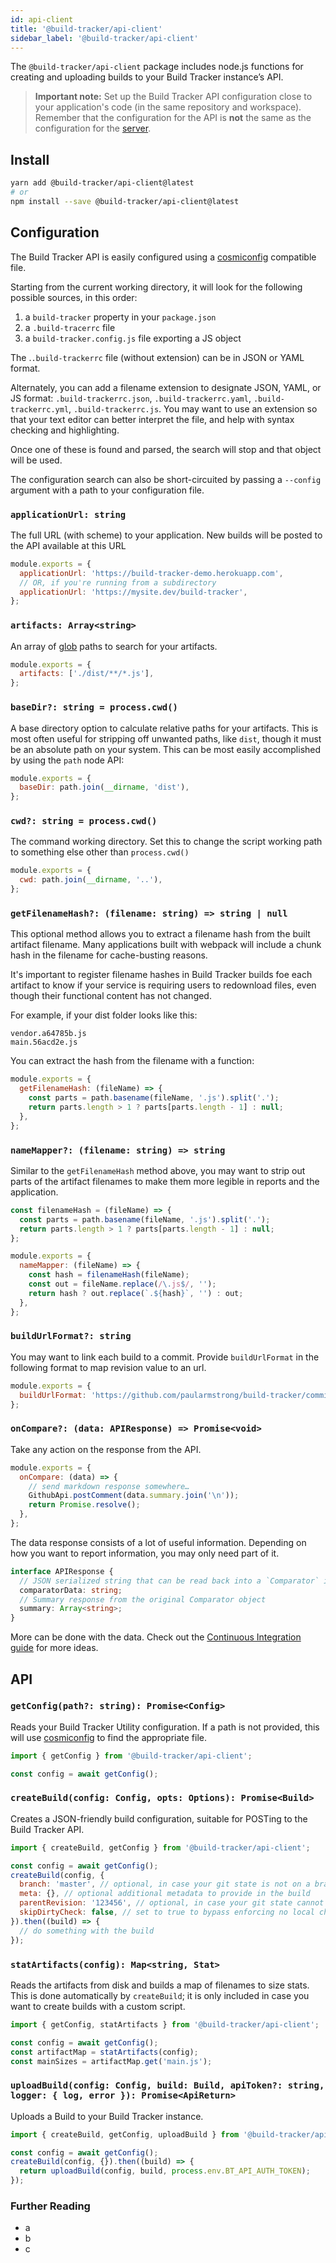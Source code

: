 ```yaml
---
id: api-client
title: '@build-tracker/api-client'
sidebar_label: '@build-tracker/api-client'
---
```


The `@build-tracker/api-client` package includes node.js functions for creating and uploading builds to your Build Tracker instance’s API.

> **Important note:** Set up the Build Tracker API configuration close to your application's code (in the same repository and workspace). Remember that the configuration for the API is **not** the same as the configuration for the [server](./server.md).

## Install

```sh
yarn add @build-tracker/api-client@latest
# or
npm install --save @build-tracker/api-client@latest
```

## Configuration

The Build Tracker API is easily configured using a [cosmiconfig](https://github.com/davidtheclark/cosmiconfig) compatible file.

Starting from the current working directory, it will look for the following possible sources, in this order:

1. a `build-tracker` property in your `package.json`
2. a `.build-tracerrc` file
3. a `build-tracker.config.js` file exporting a JS object

The .`.build-trackerrc` file (without extension) can be in JSON or YAML format.

Alternately, you can add a filename extension to designate JSON, YAML, or JS format: `.build-trackerrc.json`, `.build-trackerrc.yaml`, `.build-trackerrc.yml`, `.build-trackerrc.js`. You may want to use an extension so that your text editor can better interpret the file, and help with syntax checking and highlighting.

Once one of these is found and parsed, the search will stop and that object will be used.

The configuration search can also be short-circuited by passing a `--config` argument with a path to your configuration file.

### `applicationUrl: string`

The full URL (with scheme) to your application. New builds will be posted to the API available at this URL

```js
module.exports = {
  applicationUrl: 'https://build-tracker-demo.herokuapp.com',
  // OR, if you're running from a subdirectory
  applicationUrl: 'https://mysite.dev/build-tracker',
};
```

### `artifacts: Array<string>`

An array of [glob](https://github.com/isaacs/node-glob#readme) paths to search for your artifacts.

```js
module.exports = {
  artifacts: ['./dist/**/*.js'],
};
```

### `baseDir?: string = process.cwd()`

A base directory option to calculate relative paths for your artifacts. This is most often useful for stripping off unwanted paths, like `dist`, though it must be an absolute path on your system. This can be most easily accomplished by using the `path` node API:

```js
module.exports = {
  baseDir: path.join(__dirname, 'dist'),
};
```

### `cwd?: string = process.cwd()`

The command working directory. Set this to change the script working path to something else other than `process.cwd()`

```js
module.exports = {
  cwd: path.join(__dirname, '..'),
};
```

### `getFilenameHash?: (filename: string) => string | null`

This optional method allows you to extract a filename hash from the built artifact filename. Many applications built with webpack will include a chunk hash in the filename for cache-busting reasons.

It's important to register filename hashes in Build Tracker builds foe each artifact to know if your service is requiring users to redownload files, even though their functional content has not changed.

For example, if your dist folder looks like this:

```
vendor.a64785b.js
main.56acd2e.js
```

You can extract the hash from the filename with a function:

```js
module.exports = {
  getFilenameHash: (fileName) => {
    const parts = path.basename(fileName, '.js').split('.');
    return parts.length > 1 ? parts[parts.length - 1] : null;
  },
};
```

### `nameMapper?: (filename: string) => string`

Similar to the `getFilenameHash` method above, you may want to strip out parts of the artifact filenames to make them more legible in reports and the application.

```js
const filenameHash = (fileName) => {
  const parts = path.basename(fileName, '.js').split('.');
  return parts.length > 1 ? parts[parts.length - 1] : null;
};

module.exports = {
  nameMapper: (fileName) => {
    const hash = filenameHash(fileName);
    const out = fileName.replace(/\.js$/, '');
    return hash ? out.replace(`.${hash}`, '') : out;
  },
};
```

### `buildUrlFormat?: string`

You may want to link each build to a commit. Provide `buildUrlFormat` in the following format to map revision value to an url.

```js
module.exports = {
  buildUrlFormat: 'https://github.com/paularmstrong/build-tracker/commit/:revision',
};
```

### `onCompare?: (data: APIResponse) => Promise<void>`

Take any action on the response from the API.

```js
module.exports = {
  onCompare: (data) => {
    // send markdown response somewhere…
    GithubApi.postComment(data.summary.join('\n'));
    return Promise.resolve();
  },
};
```

The data response consists of a lot of useful information. Depending on how you want to report information, you may only need part of it.

```ts
interface APIResponse {
  // JSON serialized string that can be read back into a `Comparator` instance
  comparatorData: string;
  // Summary response from the original Comparator object
  summary: Array<string>;
}
```

More can be done with the data. Check out the [Continuous Integration guide](guides/ci.md) for more ideas.

## API

### `getConfig(path?: string): Promise<Config>`

Reads your Build Tracker Utility configuration. If a path is not provided, this will use [cosmiconfig](https://github.com/davidtheclark/cosmiconfig) to find the appropriate file.

```js
import { getConfig } from '@build-tracker/api-client';

const config = await getConfig();
```

### `createBuild(config: Config, opts: Options): Promise<Build>`

Creates a JSON-friendly build configuration, suitable for POSTing to the Build Tracker API.

```js
import { createBuild, getConfig } from '@build-tracker/api-client';

const config = await getConfig();
createBuild(config, {
  branch: 'master', // optional, in case your git state is not on a branch
  meta: {}, // optional additional metadata to provide in the build
  parentRevision: '123456', // optional, in case your git state cannot find the merge-base
  skipDirtyCheck: false, // set to true to bypass enforcing no local changes in your git work tree
}).then((build) => {
  // do something with the build
});
```

### `statArtifacts(config): Map<string, Stat>`

Reads the artifacts from disk and builds a map of filenames to size stats. This is done automatically by `createBuild`; it is only included in case you want to create builds with a custom script.

```js
import { getConfig, statArtifacts } from '@build-tracker/api-client';

const config = await getConfig();
const artifactMap = statArtifacts(config);
const mainSizes = artifactMap.get('main.js');
```

### `uploadBuild(config: Config, build: Build, apiToken?: string, logger: { log, error }): Promise<ApiReturn>`

Uploads a Build to your Build Tracker instance.

```js
import { createBuild, getConfig, uploadBuild } from '@build-tracker/api-client';

const config = await getConfig();
createBuild(config, {}).then((build) => {
  return uploadBuild(config, build, process.env.BT_API_AUTH_TOKEN);
});
```

### Further Reading

- a
- b
- c

